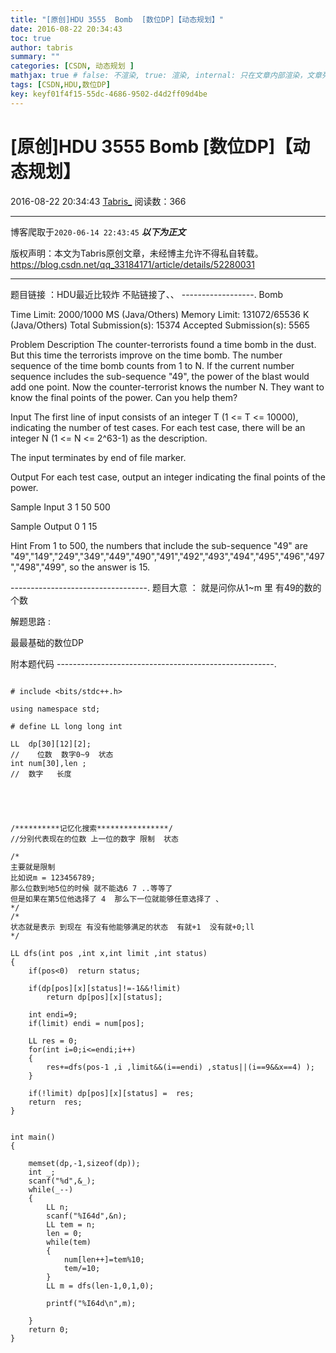 ```yaml
---
title: "[原创]HDU 3555  Bomb  [数位DP]【动态规划】"
date: 2016-08-22 20:34:43
toc: true
author: tabris
summary: ""
categories: [CSDN, 动态规划 ]
mathjax: true # false: 不渲染, true: 渲染, internal: 只在文章内部渲染，文章列表中不渲染
tags: [CSDN,HDU,数位DP]
key: keyf01f4f15-55dc-4686-9502-d4d2ff09d4be
---
```


# [原创]HDU 3555  Bomb  [数位DP]【动态规划】

2016-08-22 20:34:43  [Tabris_](https://me.csdn.net/qq_33184171) 阅读数：366

---

博客爬取于`2020-06-14 22:43:45`
***以下为正文***

版权声明：本文为Tabris原创文章，未经博主允许不得私自转载。
https://blog.csdn.net/qq_33184171/article/details/52280031

<!-- more -->

---

题目链接 ：HDU最近比较炸  不贴链接了、、
------------------.
Bomb

Time Limit: 2000/1000 MS (Java/Others)    Memory Limit: 131072/65536 K (Java/Others)
Total Submission(s): 15374    Accepted Submission(s): 5565


Problem Description
The counter-terrorists found a time bomb in the dust. But this time the terrorists improve on the time bomb. The number sequence of the time bomb counts from 1 to N. If the current number sequence includes the sub-sequence "49", the power of the blast would add one point.
Now the counter-terrorist knows the number N. They want to know the final points of the power. Can you help them?
 

Input
The first line of input consists of an integer T (1 <= T <= 10000), indicating the number of test cases. For each test case, there will be an integer N (1 <= N <= 2^63-1) as the description.

The input terminates by end of file marker.
 

Output
For each test case, output an integer indicating the final points of the power.
 

Sample Input
3
1
50
500
 

Sample Output
0
1
15

Hint
From 1 to 500, the numbers that include the sub-sequence "49" are "49","149","249","349","449","490","491","492","493","494","495","496","497","498","499",
so the answer is 15.

----------------------------------.
题目大意 ： 就是问你从1~m 里 有49的数的个数

解题思路 : 

最最基础的数位DP



附本题代码
------------------------------------------------------.
```

# include <bits/stdc++.h>

using namespace std;

# define LL long long int

LL  dp[30][12][2];
//    位数  数字0~9  状态 
int num[30],len ;
//  数字   长度 





/**********记忆化搜索****************/
//分别代表现在的位数 上一位的数字 限制  状态

/*
主要就是限制 
比如说m = 123456789; 
那么位数到地5位的时候 就不能选6 7 ..等等了
但是如果在第5位他选择了 4  那么下一位就能够任意选择了 、
*/
/*
状态就是表示 到现在 有没有他能够满足的状态  有就+1  没有就+0;ll
*/

LL dfs(int pos ,int x,int limit ,int status)
{
    if(pos<0)  return status;

    if(dp[pos][x][status]!=-1&&!limit)
        return dp[pos][x][status];

    int endi=9;
    if(limit) endi = num[pos];

    LL res = 0;
    for(int i=0;i<=endi;i++)
    {
        res+=dfs(pos-1 ,i ,limit&&(i==endi) ,status||(i==9&&x==4) );
    }

    if(!limit) dp[pos][x][status] =  res;
    return  res;
}


int main()
{

    memset(dp,-1,sizeof(dp));
    int _;
    scanf("%d",&_);
    while(_--)
    {
        LL n;
        scanf("%I64d",&n);
        LL tem = n;
        len = 0;
        while(tem)
        {
            num[len++]=tem%10;
            tem/=10;
        }
        LL m = dfs(len-1,0,1,0);

        printf("%I64d\n",m);

    }
    return 0;
}



```